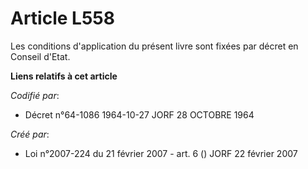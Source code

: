 # Article L558

Les conditions d'application du présent livre sont fixées par décret en Conseil d'Etat.

**Liens relatifs à cet article**

_Codifié par_:

  - Décret n°64-1086 1964-10-27 JORF 28 OCTOBRE 1964

_Créé par_:

  - Loi n°2007-224 du 21 février 2007 - art. 6 () JORF 22 février 2007
